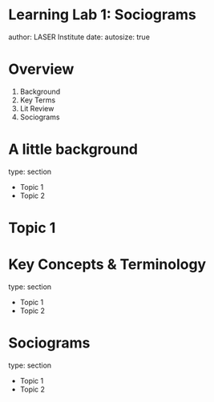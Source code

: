 Learning Lab 1: Sociograms
========================================================
author: LASER Institute
date: 
autosize: true

Overview
========================================================

1. Background
2. Key Terms
3. Lit Review
4. Sociograms 

A little background
========================================================
type: section 

- Topic 1
- Topic 2



Topic 1
========================================================



Key Concepts & Terminology
========================================================
type: section 

- Topic 1
- Topic 2


Sociograms
========================================================
type: section 

- Topic 1
- Topic 2
